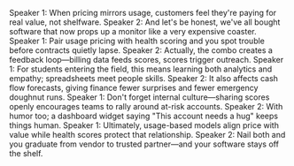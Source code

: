 Speaker 1: When pricing mirrors usage, customers feel they're paying for real value, not shelfware.
Speaker 2: And let's be honest, we've all bought software that now props up a monitor like a very expensive coaster.
Speaker 1: Pair usage pricing with health scoring and you spot trouble before contracts quietly lapse.
Speaker 2: Actually, the combo creates a feedback loop—billing data feeds scores, scores trigger outreach.
Speaker 1: For students entering the field, this means learning both analytics and empathy; spreadsheets meet people skills.
Speaker 2: It also affects cash flow forecasts, giving finance fewer surprises and fewer emergency doughnut runs.
Speaker 1: Don't forget internal culture—sharing scores openly encourages teams to rally around at-risk accounts.
Speaker 2: With humor too; a dashboard widget saying "This account needs a hug" keeps things human.
Speaker 1: Ultimately, usage-based models align price with value while health scores protect that relationship.
Speaker 2: Nail both and you graduate from vendor to trusted partner—and your software stays off the shelf.
